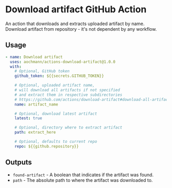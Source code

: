 # Download artifact GitHub Action

An action that downloads and extracts uploaded artifact by name. Download artifact from repository - it's not dependent by any workflow.

## Usage

```yaml
- name: Download artifact
  uses: aochmann/actions-download-artifact@1.0.0
  with:
    # Optional, GitHub token
    github_token: ${{secrets.GITHUB_TOKEN}}

    # Optional, uploaded artifact name,
    # will download all artifacts if not specified
    # and extract them in respective subdirectories
    # https://github.com/actions/download-artifact#download-all-artifacts
    name: artifact_name

    # Optional, download latest artifact
    latest: true

    # Optional, directory where to extract artifact
    path: extract_here

    # Optional, defaults to current repo
    repo: ${{github.repository}}
```

## Outputs

- `found-artifact` - A boolean that indicates if the artifact was found.
- `path` - The absolute path to where the artifact was downloaded to.

